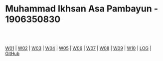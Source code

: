 # Muhammad Ikhsan Asa Pambayun - 1906350830

<br>
<br>

[W01](w01) |
[W02]() |
[W03]() |
[W04]() |
[W05]() |
[W06]() |
[W07]() |
[W08]() |
[W09]() |
[W10]() |
[LOG](TXT/mylog.txt) | 
[GitHub](https://github.com/ikhsanpambayun/os211)
